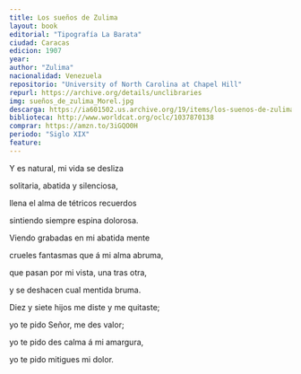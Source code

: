 ```yaml
---
title: Los sueños de Zulima
layout: book
editorial: "Tipografía La Barata"
ciudad: Caracas
edicion: 1907
year: 
author: "Zulima"
nacionalidad: Venezuela
repositorio: "University of North Carolina at Chapel Hill"
repurl: https://archive.org/details/unclibraries
img: sueños_de_zulima_Morel.jpg
descarga: https://ia601502.us.archive.org/19/items/los-suenos-de-zulima/Los%20suen%CC%83os%20de%20Zulima.pdf
biblioteca: http://www.worldcat.org/oclc/1037870138
comprar: https://amzn.to/3iGQO0H
periodo: "Siglo XIX"
feature: 
---
```

 
Y es natural, mi vida se desliza 
 
solitaria, abatida y silenciosa, 
 
llena el alma de tétricos recuerdos
 
sintiendo siempre espina dolorosa. 
 
Viendo grabadas en mi abatida mente
 
crueles fantasmas que á mi alma abruma,
 
que pasan por mi vista, una tras otra, 
 
y se deshacen cual mentida bruma. 
 
Diez y siete hijos me diste y me quitaste; 
 
yo te pido Señor, me des valor; 
 
yo te pido des calma á mi amargura,
 
yo te pido mitigues mi dolor.
